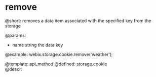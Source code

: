 remove
=============


@short:
	removes a data item associated with the specified key from the storage

@params:
- name		string		the data key


@example:
webix.storage.cookie.remove('weather');

@template:	api_method
@defined:	storage.cookie	
@descr:


